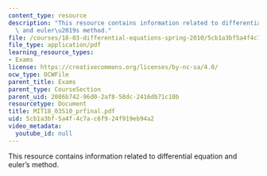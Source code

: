 ```yaml
---
content_type: resource
description: "This resource contains information related to differential equation\
  \ and euler\u2019s method."
file: /courses/18-03-differential-equations-spring-2010/5cb1a3bf5a4f4c7ac6f924f919eb94a2_MIT18_03S10_prfinal.pdf
file_type: application/pdf
learning_resource_types:
- Exams
license: https://creativecommons.org/licenses/by-nc-sa/4.0/
ocw_type: OCWFile
parent_title: Exams
parent_type: CourseSection
parent_uid: 2086b742-96d0-2af8-58dc-2416db71c10b
resourcetype: Document
title: MIT18_03S10_prfinal.pdf
uid: 5cb1a3bf-5a4f-4c7a-c6f9-24f919eb94a2
video_metadata:
  youtube_id: null
---
```

This resource contains information related to differential equation and euler’s method.